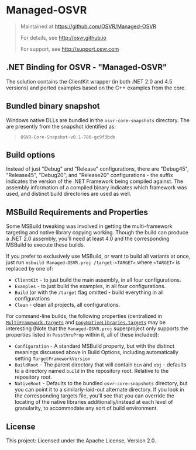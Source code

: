 # Managed-OSVR
> Maintained at <https://github.com/OSVR/Managed-OSVR>
>
> For details, see <http://osvr.github.io>
>
> For support, see <http://support.osvr.com>

## .NET Binding for OSVR - "Managed-OSVR"
The solution contains the ClientKit wrapper (in both .NET 2.0 and 4.5 versions) and ported examples based on the C++ examples from the core.

## Bundled binary snapshot
Windows native DLLs are bundled in the `osvr-core-snapshots` directory. The are presently from the snapshot identified as:

> `OSVR-Core-Snapshot-v0.1-786-gc9f3bcb`

## Build options
Instead of just "Debug" and "Release" configurations, there are "Debug45", "Release45", "Debug20", and "Release20" configurations - the suffix indicates the version of the .NET Framework being compiled against. The assembly information of a compiled binary indicates which framework was used, and distinct build directories are used as well.

## MSBuild Requirements and Properties
Some MSBuild tweaking was involved in getting the multi-framework targeting and native library copying working. Though the build can produce a .NET 2.0 assembly, you'll need at least 4.0 and the corresponding MSBuild to execute these builds.

If you prefer to exclusively use MSBuild, or want to build all variants at once, just run `msbuild Managed-OSVR.proj /target:<TARGET>` where `<TARGET>` is replaced by one of:

- `ClientKit` - to just build the main assembly, in all four configurations.
- `Examples` - to just build the examples, in all four configurations.
- `Build` (or with the `/target` flag omitted - build everything in all configurations
- `Clean` - clean all projects, all configurations.

For command-line builds, the following properties (centralized in [`MultiFramework.targets`](MultiFramework.targets) and [`CopyNativeLibraries.targets`](CopyNativeLibraries.targets) may be interesting (Note that the `Managed-OSVR.proj` superproject only supports the properties listed in `PassthruProp` within it, all of these included):

- `Configuration` - A standard MSBuild property, but with the distinct meanings discussed above in Build Options, including automatically setting `TargetFrameworkVersion`
- `BuildRoot` - The parent directory that will contain `bin` and `obj` - defaults to a directory named `build` in the repository root. Relative to the repository root.
- `NativeRoot` - Defaults to the bundled `osvr-core-snapshots` directory, but you can point it to a similarly-laid-out alternate directory. If you look in the corresponding targets file, you'll see that you can override the locating of the native libraries additionally/instead at each level of granularity, to accommodate any sort of build environment.


## License

This project: Licensed under the Apache License, Version 2.0.